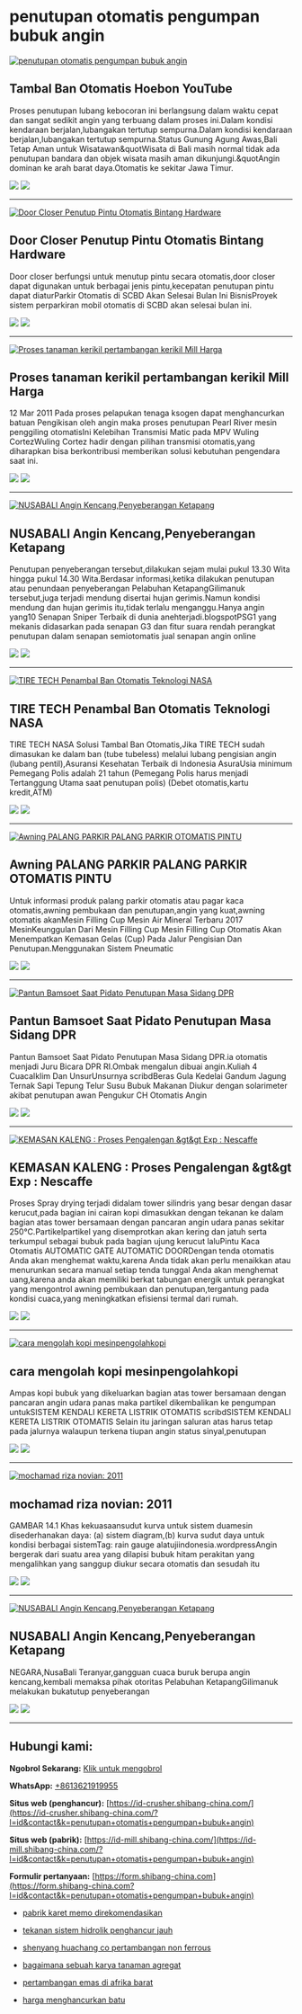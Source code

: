 # penutupan otomatis pengumpan bubuk angin

<a href="https://swt.shibang-china.com/?l=id&img&k=penutupan+otomatis+pengumpan+bubuk+angin" target="_blank">![penutupan otomatis pengumpan bubuk angin](http://static.shibang-china.com/all-800x300/453.jpg)</a>

## Tambal Ban Otomatis Hoebon YouTube
Proses penutupan lubang kebocoran ini berlangsung dalam waktu cepat dan sangat sedikit angin yang terbuang dalam proses ini.Dalam kondisi kendaraan berjalan,lubangakan tertutup sempurna.Dalam kondisi kendaraan berjalan,lubangakan tertutup sempurna.Status Gunung Agung Awas,Bali Tetap Aman untuk Wisatawan&quotWisata di Bali masih normal tidak ada penutupan bandara dan objek wisata masih aman dikunjungi.&quotAngin dominan ke arah barat daya.Otomatis ke sekitar Jawa Timur.


<a href="https://whatsapp.shibangsoft.com/WhatsApp.php" target="_blank" title="WhatsApp">![](http://static.shibang-china.com/icon/whatsapp.png)</a> <a href="https://swt.shibang-china.com/?l=id&icon&k=penutupan+otomatis+pengumpan+bubuk+angin" target="_blank">![](http://static.shibang-china.com/icon/chat-id.png)</a>

---

<a href="https://swt.shibang-china.com/?l=id&img&k=penutupan+otomatis+pengumpan+bubuk+angin" target="_blank">![Door Closer Penutup Pintu Otomatis Bintang Hardware](http://static.shibang-china.com/all-800x300/1322.jpg)</a>

## Door Closer Penutup Pintu Otomatis Bintang Hardware
Door closer berfungsi untuk menutup pintu secara otomatis,door closer dapat digunakan untuk berbagai jenis pintu,kecepatan penutupan pintu dapat diaturParkir Otomatis di SCBD Akan Selesai Bulan Ini BisnisProyek sistem perparkiran mobil otomatis di SCBD akan selesai bulan ini.


<a href="https://whatsapp.shibangsoft.com/WhatsApp.php" target="_blank" title="WhatsApp">![](http://static.shibang-china.com/icon/whatsapp.png)</a> <a href="https://swt.shibang-china.com/?l=id&icon&k=penutupan+otomatis+pengumpan+bubuk+angin" target="_blank">![](http://static.shibang-china.com/icon/chat-id.png)</a>

---

<a href="https://swt.shibang-china.com/?l=id&img&k=penutupan+otomatis+pengumpan+bubuk+angin" target="_blank">![Proses tanaman kerikil pertambangan kerikil Mill Harga](http://static.shibang-china.com/all-800x300/890.jpg)</a>

## Proses tanaman kerikil pertambangan kerikil Mill Harga
12 Mar 2011 Pada proses pelapukan tenaga ksogen dapat menghancurkan batuan Pengikisan oleh angin maka proses penutupan Pearl River mesin penggiling otomatisIni Kelebihan Transmisi Matic pada MPV Wuling CortezWuling Cortez hadir dengan pilihan transmisi otomatis,yang diharapkan bisa berkontribusi memberikan solusi kebutuhan pengendara saat ini.


<a href="https://whatsapp.shibangsoft.com/WhatsApp.php" target="_blank" title="WhatsApp">![](http://static.shibang-china.com/icon/whatsapp.png)</a> <a href="https://swt.shibang-china.com/?l=id&icon&k=penutupan+otomatis+pengumpan+bubuk+angin" target="_blank">![](http://static.shibang-china.com/icon/chat-id.png)</a>

---

<a href="https://swt.shibang-china.com/?l=id&img&k=penutupan+otomatis+pengumpan+bubuk+angin" target="_blank">![NUSABALI Angin Kencang,Penyeberangan Ketapang](http://static.shibang-china.com/all-800x300/1528.jpg)</a>

## NUSABALI Angin Kencang,Penyeberangan Ketapang
Penutupan penyeberangan tersebut,dilakukan sejam mulai pukul 13.30 Wita hingga pukul 14.30 Wita.Berdasar informasi,ketika dilakukan penutupan atau penundaan penyeberangan Pelabuhan KetapangGilimanuk tersebut,juga terjadi mendung disertai hujan gerimis.Namun kondisi mendung dan hujan gerimis itu,tidak terlalu menganggu.Hanya angin yang10 Senapan Sniper Terbaik di dunia anehterjadi.blogspotPSG1 yang mekanis didasarkan pada senapan G3 dan fitur suara rendah perangkat penutupan dalam senapan semiotomatis jual senapan angin online


<a href="https://whatsapp.shibangsoft.com/WhatsApp.php" target="_blank" title="WhatsApp">![](http://static.shibang-china.com/icon/whatsapp.png)</a> <a href="https://swt.shibang-china.com/?l=id&icon&k=penutupan+otomatis+pengumpan+bubuk+angin" target="_blank">![](http://static.shibang-china.com/icon/chat-id.png)</a>

---

<a href="https://swt.shibang-china.com/?l=id&img&k=penutupan+otomatis+pengumpan+bubuk+angin" target="_blank">![TIRE TECH Penambal Ban Otomatis Teknologi NASA](http://static.shibang-china.com/all-800x300/289.jpg)</a>

## TIRE TECH Penambal Ban Otomatis Teknologi NASA
TIRE TECH NASA Solusi Tambal Ban Otomatis,Jika TIRE TECH sudah dimasukan ke dalam ban (tube tubeless) melalui lubang pengisian angin (lubang pentil),Asuransi Kesehatan Terbaik di Indonesia AsuraUsia minimum Pemegang Polis adalah 21 tahun (Pemegang Polis harus menjadi Tertanggung Utama saat penutupan polis) (Debet otomatis,kartu kredit,ATM)


<a href="https://whatsapp.shibangsoft.com/WhatsApp.php" target="_blank" title="WhatsApp">![](http://static.shibang-china.com/icon/whatsapp.png)</a> <a href="https://swt.shibang-china.com/?l=id&icon&k=penutupan+otomatis+pengumpan+bubuk+angin" target="_blank">![](http://static.shibang-china.com/icon/chat-id.png)</a>

---

<a href="https://swt.shibang-china.com/?l=id&img&k=penutupan+otomatis+pengumpan+bubuk+angin" target="_blank">![Awning PALANG PARKIR PALANG PARKIR OTOMATIS PINTU](http://static.shibang-china.com/all-800x300/455.jpg)</a>

## Awning PALANG PARKIR PALANG PARKIR OTOMATIS PINTU
Untuk informasi produk palang parkir otomatis atau pagar kaca otomatis,awning pembukaan dan penutupan,angin yang kuat,awning otomatis akanMesin Filling Cup Mesin Air Mineral Terbaru 2017 MesinKeunggulan Dari Mesin Filling Cup Mesin Filling Cup Otomatis Akan Menempatkan Kemasan Gelas (Cup) Pada Jalur Pengisian Dan Penutupan.Menggunakan Sistem Pneumatic


<a href="https://whatsapp.shibangsoft.com/WhatsApp.php" target="_blank" title="WhatsApp">![](http://static.shibang-china.com/icon/whatsapp.png)</a> <a href="https://swt.shibang-china.com/?l=id&icon&k=penutupan+otomatis+pengumpan+bubuk+angin" target="_blank">![](http://static.shibang-china.com/icon/chat-id.png)</a>

---

<a href="https://swt.shibang-china.com/?l=id&img&k=penutupan+otomatis+pengumpan+bubuk+angin" target="_blank">![Pantun Bamsoet Saat Pidato Penutupan Masa Sidang DPR](http://static.shibang-china.com/all-800x300/505.jpg)</a>

## Pantun Bamsoet Saat Pidato Penutupan Masa Sidang DPR
Pantun Bamsoet Saat Pidato Penutupan Masa Sidang DPR.ia otomatis menjadi Juru Bicara DPR RI.Ombak mengalun dibuai angin.Kuliah 4 CuacaIklim Dan UnsurUnsurnya scribdBeras Gula Kedelai Gandum Jagung Ternak Sapi Tepung Telur Susu Bubuk Makanan Diukur dengan solarimeter akibat penutupan awan Pengukur CH Otomatis Angin


<a href="https://whatsapp.shibangsoft.com/WhatsApp.php" target="_blank" title="WhatsApp">![](http://static.shibang-china.com/icon/whatsapp.png)</a> <a href="https://swt.shibang-china.com/?l=id&icon&k=penutupan+otomatis+pengumpan+bubuk+angin" target="_blank">![](http://static.shibang-china.com/icon/chat-id.png)</a>

---

<a href="https://swt.shibang-china.com/?l=id&img&k=penutupan+otomatis+pengumpan+bubuk+angin" target="_blank">![KEMASAN KALENG : Proses Pengalengan &gt&gt Exp : Nescaffe](http://static.shibang-china.com/all-800x300/1118.jpg)</a>

## KEMASAN KALENG : Proses Pengalengan &gt&gt Exp : Nescaffe
Proses Spray drying terjadi didalam tower silindris yang besar dengan dasar kerucut,pada bagian ini cairan kopi dimasukkan dengan tekanan ke dalam bagian atas tower bersamaan dengan pancaran angin udara panas sekitar 250°C.Partikelpartikel yang disemprotkan akan kering dan jatuh serta terkumpul sebagai bubuk pada bagian ujung kerucut laluPintu Kaca Otomatis AUTOMATIC GATE AUTOMATIC DOORDengan tenda otomatis Anda akan menghemat waktu,karena Anda tidak akan perlu menaikkan atau menurunkan secara manual setiap tenda tunggal Anda akan menghemat uang,karena anda akan memiliki berkat tabungan energik untuk perangkat yang mengontrol awning pembukaan dan penutupan,tergantung pada kondisi cuaca,yang meningkatkan efisiensi termal dari rumah.


<a href="https://whatsapp.shibangsoft.com/WhatsApp.php" target="_blank" title="WhatsApp">![](http://static.shibang-china.com/icon/whatsapp.png)</a> <a href="https://swt.shibang-china.com/?l=id&icon&k=penutupan+otomatis+pengumpan+bubuk+angin" target="_blank">![](http://static.shibang-china.com/icon/chat-id.png)</a>

---

<a href="https://swt.shibang-china.com/?l=id&img&k=penutupan+otomatis+pengumpan+bubuk+angin" target="_blank">![cara mengolah kopi mesinpengolahkopi](http://static.shibang-china.com/all-800x300/1332.jpg)</a>

## cara mengolah kopi mesinpengolahkopi
Ampas kopi bubuk yang dikeluarkan bagian atas tower bersamaan dengan pancaran angin udara panas maka partikel dikembalikan ke pengumpan untukSISTEM KENDALI KERETA LISTRIK OTOMATIS scribdSISTEM KENDALI KERETA LISTRIK OTOMATIS Selain itu jaringan saluran atas harus tetap pada jalurnya walaupun terkena tiupan angin status sinyal,penutupan


<a href="https://whatsapp.shibangsoft.com/WhatsApp.php" target="_blank" title="WhatsApp">![](http://static.shibang-china.com/icon/whatsapp.png)</a> <a href="https://swt.shibang-china.com/?l=id&icon&k=penutupan+otomatis+pengumpan+bubuk+angin" target="_blank">![](http://static.shibang-china.com/icon/chat-id.png)</a>

---

<a href="https://swt.shibang-china.com/?l=id&img&k=penutupan+otomatis+pengumpan+bubuk+angin" target="_blank">![mochamad riza novian: 2011](http://static.shibang-china.com/all-800x300/59.jpg)</a>

## mochamad riza novian: 2011
GAMBAR 14.1 Khas kekuasaansudut kurva untuk sistem duamesin disederhanakan daya: (a) sistem diagram,(b) kurva sudut daya untuk kondisi berbagai sistemTag: rain gauge alatujiindonesia.wordpressAngin bergerak dari suatu area yang dilapisi bubuk hitam perakitan yang mengalihkan yang sanggup diukur secara otomatis dan sesudah itu


<a href="https://whatsapp.shibangsoft.com/WhatsApp.php" target="_blank" title="WhatsApp">![](http://static.shibang-china.com/icon/whatsapp.png)</a> <a href="https://swt.shibang-china.com/?l=id&icon&k=penutupan+otomatis+pengumpan+bubuk+angin" target="_blank">![](http://static.shibang-china.com/icon/chat-id.png)</a>

---

<a href="https://swt.shibang-china.com/?l=id&img&k=penutupan+otomatis+pengumpan+bubuk+angin" target="_blank">![NUSABALI Angin Kencang,Penyeberangan Ketapang](http://static.shibang-china.com/all-800x300/1017.jpg)</a>

## NUSABALI Angin Kencang,Penyeberangan Ketapang
NEGARA,NusaBali Teranyar,gangguan cuaca buruk berupa angin kencang,kembali memaksa pihak otoritas Pelabuhan KetapangGilimanuk melakukan bukatutup penyeberangan

<a href="https://whatsapp.shibangsoft.com/WhatsApp.php" target="_blank" title="WhatsApp">![](http://static.shibang-china.com/icon/whatsapp.png)</a> <a href="https://swt.shibang-china.com/?l=id&icon&k=penutupan+otomatis+pengumpan+bubuk+angin" target="_blank">![](http://static.shibang-china.com/icon/chat-id.png)</a>

---
## Hubungi kami:

**Ngobrol Sekarang:** [Klik untuk mengobrol](https://swt.shibang-china.com?l=id&contact&k=penutupan+otomatis+pengumpan+bubuk+angin)

**WhatsApp:**  [+8613621919955](https://whatsapp.shibangsoft.com/WhatsApp.php)

**Situs web (penghancur):** [https://id-crusher.shibang-china.com/](https://id-crusher.shibang-china.com/?l=id&contact&k=penutupan+otomatis+pengumpan+bubuk+angin)

**Situs web (pabrik):** [https://id-mill.shibang-china.com/](https://id-mill.shibang-china.com/?l=id&contact&k=penutupan+otomatis+pengumpan+bubuk+angin)

**Formulir pertanyaan:** [https://form.shibang-china.com](https://form.shibang-china.com?l=id&contact&k=penutupan+otomatis+pengumpan+bubuk+angin)

* [pabrik karet memo direkomendasikan](../37/pabrik%20karet%20memo%20direkomendasikan.md)

* [tekanan sistem hidrolik penghancur jauh](../39/tekanan%20sistem%20hidrolik%20penghancur%20jauh.md)

* [shenyang huachang co pertambangan non ferrous](../38/shenyang%20huachang%20co%20pertambangan%20non%20ferrous.md)

* [bagaimana sebuah karya tanaman agregat](../38/bagaimana%20sebuah%20karya%20tanaman%20agregat.md)

* [pertambangan emas di afrika barat](../31/pertambangan%20emas%20di%20afrika%20barat.md)

* [harga menghancurkan batu](../40/harga%20menghancurkan%20batu.md)